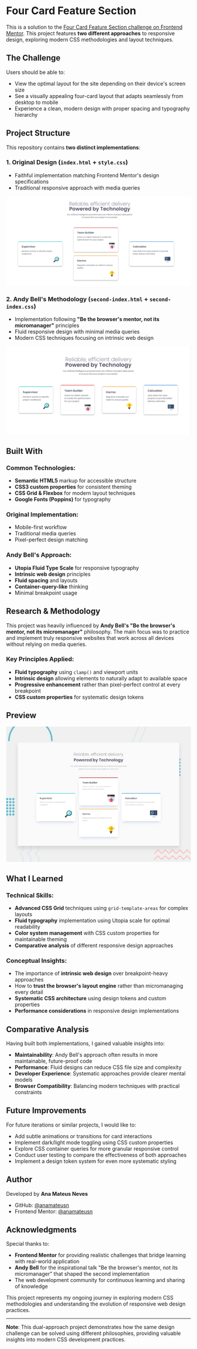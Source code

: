 # Four Card Feature Section

This is a solution to the [Four Card Feature Section challenge on Frontend Mentor](https://www.frontendmentor.io/challenges/four-card-feature-section-weK1eFYK). This project features **two different approaches** to responsive design, exploring modern CSS methodologies and layout techniques.

## The Challenge

Users should be able to:

- View the optimal layout for the site depending on their device's screen size
- See a visually appealing four-card layout that adapts seamlessly from desktop to mobile
- Experience a clean, modern design with proper spacing and typography hierarchy

## Project Structure

This repository contains **two distinct implementations**:

### 1. **Original Design** (`index.html` + `style.css`)
- Faithful implementation matching Frontend Mentor's design specifications
- Traditional responsive approach with media queries

![Original Design Final Preview](./final-preview/media-queries.png)

### 2. **Andy Bell's Methodology** (`second-index.html` + `second-index.css`)
- Implementation following **"Be the browser's mentor, not its micromanager"** principles
- Fluid responsive design with minimal media queries
- Modern CSS techniques focusing on intrinsic web design

![Andy Bell's Inspired Design Preview](./final-preview/no-media-queries.png)

## Built With

### Common Technologies:
- **Semantic HTML5** markup for accessible structure
- **CSS3 custom properties** for consistent theming
- **CSS Grid & Flexbox** for modern layout techniques
- **Google Fonts (Poppins)** for typography

### Original Implementation:
- Mobile-first workflow
- Traditional media queries
- Pixel-perfect design matching

### Andy Bell's Approach:
- **Utopia Fluid Type Scale** for responsive typography
- **Intrinsic web design** principles
- **Fluid spacing** and layouts
- **Container-query-like** thinking
- Minimal breakpoint usage

## Research & Methodology

This project was heavily influenced by **Andy Bell's "Be the browser's mentor, not its micromanager"** philosophy. The main focus was to practice and implement truly responsive websites that work across all devices without relying on media queries.

### Key Principles Applied:
- **Fluid typography** using `clamp()` and viewport units
- **Intrinsic design** allowing elements to naturally adapt to available space
- **Progressive enhancement** rather than pixel-perfect control at every breakpoint
- **CSS custom properties** for systematic design tokens

## Preview
![Design preview for the Four card feature section coding challenge](./design/desktop-preview.jpg)

## What I Learned

### Technical Skills:
- **Advanced CSS Grid** techniques using `grid-template-areas` for complex layouts
- **Fluid typography** implementation using Utopia scale for optimal readability
- **Color system management** with CSS custom properties for maintainable theming
- **Comparative analysis** of different responsive design approaches

### Conceptual Insights:
- The importance of **intrinsic web design** over breakpoint-heavy approaches
- How to **trust the browser's layout engine** rather than micromanaging every detail
- **Systematic CSS architecture** using design tokens and custom properties
- **Performance considerations** in responsive design implementations

## Comparative Analysis

Having built both implementations, I gained valuable insights into:

- **Maintainability**: Andy Bell's approach often results in more maintainable, future-proof code
- **Performance**: Fluid designs can reduce CSS file size and complexity
- **Developer Experience**: Systematic approaches provide clearer mental models
- **Browser Compatibility**: Balancing modern techniques with practical constraints

## Future Improvements

For future iterations or similar projects, I would like to:

- Add subtle animations or transitions for card interactions
- Implement dark/light mode toggling using CSS custom properties
- Explore CSS container queries for more granular responsive control
- Conduct user testing to compare the effectiveness of both approaches
- Implement a design token system for even more systematic styling

## Author

Developed by **Ana Mateus Neves**

- GitHub: [@anamateusn](https://github.com/anamateusn)
- Frontend Mentor: [@anamateusn](https://www.frontendmentor.io/profile/anamateusn)

## Acknowledgments

Special thanks to:
- **Frontend Mentor** for providing realistic challenges that bridge learning with real-world application
- **Andy Bell** for the inspirational talk "Be the browser's mentor, not its micromanager" that shaped the second implementation
- The web development community for continuous learning and sharing of knowledge

This project represents my ongoing journey in exploring modern CSS methodologies and understanding the evolution of responsive web design practices.

---

**Note**: This dual-approach project demonstrates how the same design challenge can be solved using different philosophies, providing valuable insights into modern CSS development practices.
